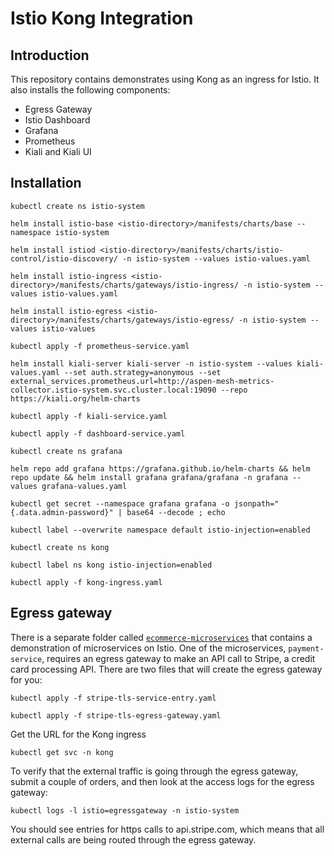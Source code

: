 # Istio Kong Integration

## Introduction

This repository contains demonstrates using Kong as an ingress for Istio.  It also installs the following components:

 - Egress Gateway
 - Istio Dashboard 
 - Grafana
 - Prometheus
 - Kiali and Kiali UI


## Installation

``` 
kubectl create ns istio-system

helm install istio-base <istio-directory>/manifests/charts/base --namespace istio-system

helm install istiod <istio-directory>/manifests/charts/istio-control/istio-discovery/ -n istio-system --values istio-values.yaml

helm install istio-ingress <istio-directory>/manifests/charts/gateways/istio-ingress/ -n istio-system --values istio-values.yaml

helm install istio-egress <istio-directory>/manifests/charts/gateways/istio-egress/ -n istio-system --values istio-values

kubectl apply -f prometheus-service.yaml

helm install kiali-server kiali-server -n istio-system --values kiali-values.yaml --set auth.strategy=anonymous --set external_services.prometheus.url=http://aspen-mesh-metrics-collector.istio-system.svc.cluster.local:19090 --repo https://kiali.org/helm-charts

kubectl apply -f kiali-service.yaml

kubectl apply -f dashboard-service.yaml

kubectl create ns grafana

helm repo add grafana https://grafana.github.io/helm-charts && helm repo update && helm install grafana grafana/grafana -n grafana --values grafana-values.yaml

kubectl get secret --namespace grafana grafana -o jsonpath="{.data.admin-password}" | base64 --decode ; echo

kubectl label --overwrite namespace default istio-injection=enabled

kubectl create ns kong

kubectl label ns kong istio-injection=enabled

kubectl apply -f kong-ingress.yaml
```

## Egress gateway

There is a separate folder called [`ecommerce-microservices`](https://github.com/istio/se-workshop-demo-library/ecommerce-microservices) that contains a demonstration of microservices on Istio.  One of the microservices, `payment-service`, requires an egress gateway to make an API call to Stripe, a credit card processing API.  There are two files that will create the egress gateway for you:

```
kubectl apply -f stripe-tls-service-entry.yaml

kubectl apply -f stripe-tls-egress-gateway.yaml
```
Get the URL for the Kong ingress

```
kubectl get svc -n kong
```

To verify that the external traffic is going through the egress gateway, submit a couple of orders, and then look at the access logs for the egress gateway:

```
kubectl logs -l istio=egressgateway -n istio-system
```

You should see entries for https calls to api.stripe.com, which means that all external calls are being routed through the egress gateway.


